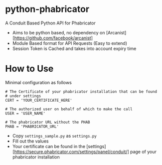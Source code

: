 python-phabricator
==================

A Conduit Based Python API for Phabricator 

* Aims to be python based, no dependency on [Arcanist][https://github.com/facebook/arcanist]
* Module Based format for API Requests (Easy to extend)
* Session Token is Cached and takes into account expiry time


How to Use
==========
Minimal configuration as follows

```
# The Certificate of your phabricator installation that can be found
# under settings
CERT = 'YOUR_CERTIFICATE_HERE'

# The authorized user on behalf of which to make the call
USER = 'USER_NAME'

# The phabricator URL without the PHAB
PHAB = 'PHABRICATOR_URL'

```

* Copy `settings_sample.py` as `settings.py`
* Fill out the values
* Your certificate can be found in the [settings][https://secure.phabricator.com/settings/panel/conduit/] page of your phabricator installation
